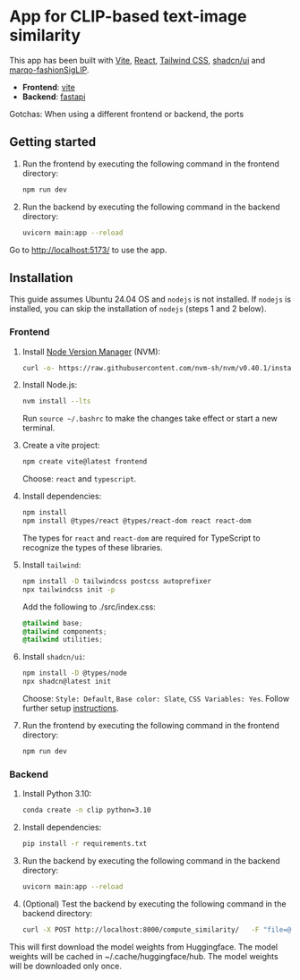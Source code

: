 # App for CLIP-based text-image similarity

This app has been built with [Vite](https://vitejs.dev/), [React](https://reactjs.org/), [Tailwind CSS](https://tailwindcss.com/), [shadcn/ui](https://ui.shadcn.com/) and [marqo-fashionSigLIP](https://huggingface.co/Marqo/marqo-fashionSigLIP). 

- **Frontend**: [vite](https://vitejs.dev/)
- **Backend**: [fastapi](https://fastapi.tiangolo.com/)

Gotchas: When using a different frontend or backend, the ports

## Getting started

1. Run the frontend by executing the following command in the frontend directory:
    ```bash
    npm run dev
    ```
2. Run the backend by executing the following command in the backend directory:
    ```bash
    uvicorn main:app --reload
    ```

Go to [http://localhost:5173/](http://localhost:5173/) to use the app.


## Installation

This guide assumes Ubuntu 24.04 OS and `nodejs` is not installed. If `nodejs` is installed, you can skip the installation of `nodejs` (steps 1 and 2 below).

### Frontend ###

1. Install [Node Version Manager](https://github.com/nvm-sh/nvm) (NVM):
    ```bash
    curl -o- https://raw.githubusercontent.com/nvm-sh/nvm/v0.40.1/install.sh | bash
    ```
2. Install Node.js: 
    ```bash
    nvm install --lts
    ```
    Run `source ~/.bashrc` to make the changes take effect or start a new terminal. 

3. Create a vite project:
    ```bash
    npm create vite@latest frontend
    ```
    Choose: `react` and `typescript`.
4. Install dependencies:
    ```bash
    npm install
    npm install @types/react @types/react-dom react react-dom 
    ```
    The types for `react` and `react-dom` are required for TypeScript to recognize the types of these libraries.
5. Install `tailwind`:
    ```bash
    npm install -D tailwindcss postcss autoprefixer
    npx tailwindcss init -p
    ```
    Add the following to ./src/index.css: 
    ```css
    @tailwind base; 
    @tailwind components; 
    @tailwind utilities;
    ```

6. Install `shadcn/ui`:
    ```bash
    npm install -D @types/node
    npx shadcn@latest init
    ```
    Choose: `Style: Default`, `Base color: Slate`, `CSS Variables: Yes`. Follow further setup [instructions](https://ui.shadcn.com/docs/installation/vite).
8. Run the frontend by executing the following command in the frontend directory:
    ```bash
    npm run dev
    ```

### Backend ###

1. Install Python 3.10:
    ```bash
    conda create -n clip python=3.10
    ```
2. Install dependencies:
    ```bash
    pip install -r requirements.txt
    ```
3. Run the backend by executing the following command in the backend directory:
    ```bash
    uvicorn main:app --reload
    ```

4. (Optional) Test the backend by executing the following command in the backend directory:
    ```bash
    curl -X POST http://localhost:8000/compute_similarity/   -F "file=@/home/Downloads/test.jpg"   -F 'text_input={"text_list": ["green", "blue", "gray", "red", "pink", "yellow", "black", "multicolor", "white"]}'
    ```

This will first download the model weights from Huggingface. The model weights will be cached in ~/.cache/huggingface/hub. The model weights will be downloaded only once.
